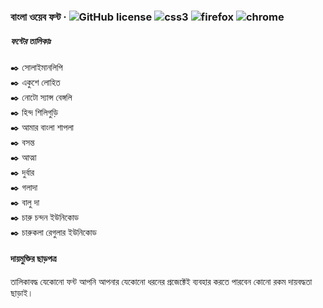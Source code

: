 ### বাংলা ওয়েব ফন্ট &middot; ![GitHub license](https://img.shields.io/badge/license-MIT-blue.svg) ![css3](https://img.shields.io/badge/css3-%E2%9C%94-blue.svg) ![firefox](https://img.shields.io/badge/firefox-%E2%9C%94-green.svg) ![chrome](https://img.shields.io/badge/chrome-%E2%9C%94-green.svg)



##### ফন্টের তালিকাঃ

:black_nib: সোলাইমানলিপি <br/>
:black_nib: একুশে লোহিত <br/>
:black_nib: নোটো স্যান্স বেঙ্গলি <br/>
:black_nib: হিন্দ শিলিগুড়ি <br/>
:black_nib: আমার বাংলা শাপলা <br/>
:black_nib: বসন্ত <br/>
:black_nib: আত্মা <br/>
:black_nib: দুর্বার <br/>
:black_nib: গলাদা <br/>
:black_nib: বালু দা <br/>
:black_nib: চারু চন্দন ইউনিকোড <br/>
:black_nib: চারুকলা রেগুলার ইউনিকোড



#### দায়মুক্তির ছাড়পত্র

তালিকাবদ্ধ যেকোনো ফন্ট আপনি আপনার যেকোনো ধরনের প্রজেক্টেই ব্যবহার করতে পারবেন কোনো রকম দায়বদ্ধতা ছাড়াই।
